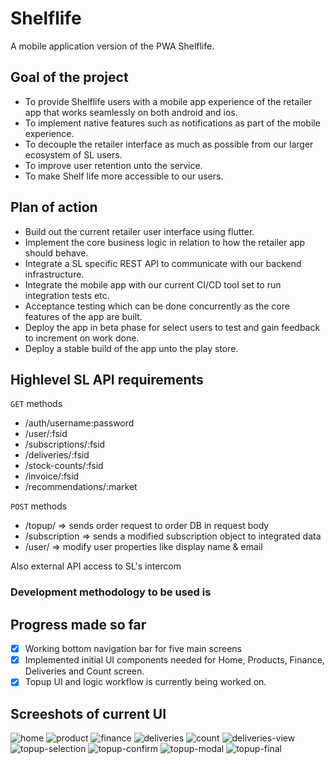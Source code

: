 # Shelflife

A mobile application version of the PWA Shelflife.

## Goal of the project

- To provide Shelflife users with a mobile app experience of the retailer app that works seamlessly on both android and ios.
- To implement native features such as notifications as part of the mobile experience.
- To decouple the retailer interface as much as possible from our larger ecosystem of SL users.
- To improve user retention unto the service.
- To make Shelf life more accessible to our users.

## Plan of action 
- Build out the current retailer user interface using flutter.
- Implement the core business logic in relation to how the retailer app should behave.
- Integrate a SL specific REST API to communicate with our backend infrastructure.
- Integrate the mobile app with our current CI/CD tool set to run integration tests etc.
- Acceptance testing which can be done concurrently as the core features of the app are built.
- Deploy the app in beta phase for select users to test and gain feedback to increment on work done.
- Deploy a stable build of the app unto the play store.

## Highlevel SL API requirements
`GET` methods
- /auth/username:password
- /user/:fsid
- /subscriptions/:fsid
- /deliveries/:fsid
- /stock-counts/:fsid
- /invoice/:fsid
- /recommendations/:market

`POST` methods
- /topup/ => sends order request to order DB in request body 
- /subscription => sends a modified subscription object to integrated data
- /user/ => modify user properties like display name & email

Also external API access to SL's intercom

### Development methodology to be used is 

## Progress made so far
- [x] Working bottom navigation bar for five main screens 
- [x] Implemented initial UI components needed for Home, Products, Finance, Deliveries and Count screen.
- [x] Topup UI and logic workflow is currently being worked on.

## Screeshots of current UI
![home](https://github.com/ngbede/shelflife/blob/main/assets/screenshots/home.png?raw=false)
![product](https://github.com/ngbede/shelflife/blob/main/assets/screenshots/product.png?raw=false)
![finance](https://github.com/ngbede/shelflife/blob/main/assets/screenshots/finance.png?raw=false)
![deliveries](https://github.com/ngbede/shelflife/blob/main/assets/screenshots/deliveries.png?raw=false)
![count](https://github.com/ngbede/shelflife/blob/main/assets/screenshots/count.png?raw=false)
![deliveries-view](https://github.com/ngbede/shelflife/blob/main/assets/screenshots/delivery-view.png?raw=false)
![topup-selection](https://github.com/ngbede/shelflife/blob/main/assets/screenshots/topup-selection.png?raw=false)
![topup-confirm](https://github.com/ngbede/shelflife/blob/main/assets/screenshots/topup-confirm.png?raw=false)
![topup-modal](https://github.com/ngbede/shelflife/blob/main/assets/screenshots/topup-modal.png?raw=false)
![topup-final](https://github.com/ngbede/shelflife/blob/main/assets/screenshots/topup-final.png?raw=false)

